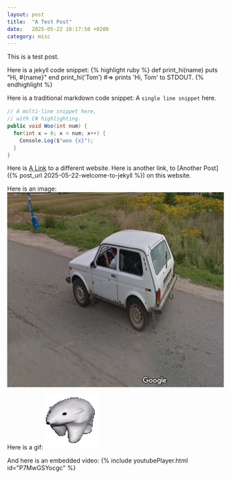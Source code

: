 ```yaml
---
layout: post
title:  "A Test Post"
date:   2025-05-22 10:17:50 +0200
category: misc
---
```

This is a test post.

Here is a jekyll code snippet:
{% highlight ruby %}
def print_hi(name)
  puts "Hi, #{name}"
end
print_hi('Tom')
#=> prints 'Hi, Tom' to STDOUT.
{% endhighlight %}

Here is a traditional markdown code snippet:
A `single line snippet` here.
```cs
// A multi-line snippet here,
// with C# highlighting.
public void Woo(int num) {
  for(int x = 0; x < num; x++) {
    Console.Log($"woo {x}");
  }
}
```

Here is [A Link][example-link] to a different website.
Here is another link, to [Another Post]({% post_url 2025-05-22-welcome-to-jekyll %}) on this website.

[example-link]: https://en.wikipedia.org/wiki/Wieliczka

Here is an image:
![An example image](/assets/Wojtek.PNG)

Here is a gif:
![An example gif](/assets/bear.gif)

And here is an embedded video:
{% include youtubePlayer.html id="P7MwGSYocgc" %}